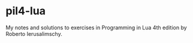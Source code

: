 # pil4-lua

My notes and solutions to exercises in Programming in Lua 4th edition by Roberto Ierusalimschy.
